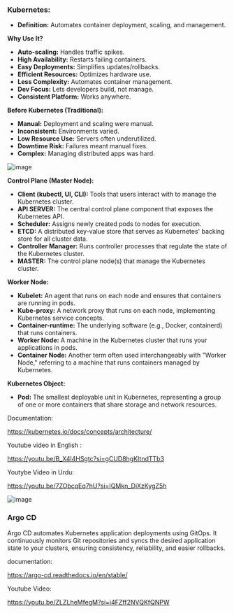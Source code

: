 ### **Kubernetes:**

* **Definition:** Automates container deployment, scaling, and management.

**Why Use It?**

* **Auto-scaling:** Handles traffic spikes.
* **High Availability:** Restarts failing containers.
* **Easy Deployments:** Simplifies updates/rollbacks.
* **Efficient Resources:** Optimizes hardware use.
* **Less Complexity:** Automates container management.
* **Dev Focus:** Lets developers build, not manage.
* **Consistent Platform:** Works anywhere.

**Before Kubernetes (Traditional):**

* **Manual:** Deployment and scaling were manual.
* **Inconsistent:** Environments varied.
* **Low Resource Use:** Servers often underutilized.
* **Downtime Risk:** Failures meant manual fixes.
* **Complex:** Managing distributed apps was hard.
  



![image](https://github.com/user-attachments/assets/362a8f03-ed56-4598-afc4-46dd97eed567)


**Control Plane (Master Node):**

* **Client (kubectl, UI, CLI):** Tools that users interact with to manage the Kubernetes cluster.
* **API SERVER:** The central control plane component that exposes the Kubernetes API.
* **Scheduler:** Assigns newly created pods to nodes for execution.
* **ETCD:** A distributed key-value store that serves as Kubernetes' backing store for all cluster data.
* **Controller Manager:** Runs controller processes that regulate the state of the Kubernetes cluster.
* **MASTER:** The control plane node(s) that manage the Kubernetes cluster.

**Worker Node:**

* **Kubelet:** An agent that runs on each node and ensures that containers are running in pods.
* **Kube-proxy:** A network proxy that runs on each node, implementing Kubernetes service concepts.
* **Container-runtime:** The underlying software (e.g., Docker, containerd) that runs containers.
* **Worker Node:** A machine in the Kubernetes cluster that runs your applications in pods.
* **Container Node:** Another term often used interchangeably with "Worker Node," referring to a machine that runs containers managed by Kubernetes.

**Kubernetes Object:**

* **Pod:** The smallest deployable unit in Kubernetes, representing a group of one or more containers that share storage and network resources.




Documentation:

https://kubernetes.io/docs/concepts/architecture/

Youtube video in English :

https://youtu.be/B_X4l4HSgtc?si=gCUD8hgKItndTTb3


Youtybe Video in Urdu:

https://youtu.be/7ZObcqEq7hU?si=IQMkn_DiXzKygZ5h

![image](https://github.com/user-attachments/assets/809e305e-c342-496a-bd79-e1d6d60c2e85)


### Argo CD

Argo CD automates Kubernetes application deployments using GitOps. It continuously monitors Git repositories and syncs the desired application state to your clusters, ensuring consistency, reliability, and easier rollbacks.

documentation:

https://argo-cd.readthedocs.io/en/stable/

Youtube Video:

https://youtu.be/ZLZLheMfegM?si=i4FZff2NVQKfQNPW

